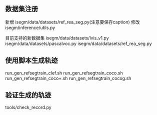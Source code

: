 ## 数据集注册
新增 isegm/data/datasets/ref_rea_seg.py(注意要保存caption)
修改 isegm/inference/utils.py

目前支持的新数据集
isegm/data/datasets/lvis_v1.py
isegm/data/datasets/pascalvoc.py
isegm/data/datasets/ref_rea_seg.py
## 使用脚本生成轨迹
run_gen_refsegtrain_clef.sh
run_gen_refsegtrain_coco.sh
run_gen_refsegtrain_coco+.sh
run_gen_refsegtrain_cocog.sh


## 验证生成的轨迹

tools/check_record.py
